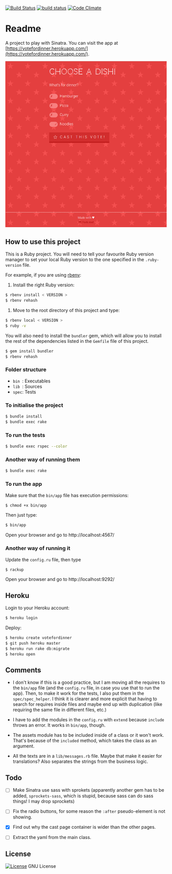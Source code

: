 [![Build Status](https://travis-ci.org/octopusinvitro/voting.svg?branch=master)](https://travis-ci.org/octopusinvitro/voting)
[![build status](https://gitlab.com/me-stevens/voting/badges/master/build.svg)](https://gitlab.com/me-stevens/voting/commits/master)
[![Code Climate](https://codeclimate.com/github/octopusinvitro/voting/badges/gpa.svg)](https://codeclimate.com/github/octopusinvitro/voting)

# Readme

A project to play with Sinatra. You can visit the app at [https://votefordinner.herokuapp.com/](https://votefordinner.herokuapp.com/).

![Screenshot](screenshot.png)


## How to use this project

This is a Ruby project.
You will need to tell your favourite Ruby version manager to set your local Ruby version to the one specified in the `.ruby-version` file.

For example, if you are using [rbenv](https://cbednarski.com/articles/installing-ruby/):

1. Install the right Ruby version:
```bash
$ rbenv install < VERSION >
$ rbenv rehash
```
1. Move to the root directory of this project and type:
```bash
$ rbenv local < VERSION >
$ ruby -v
```

You will also need to install the `bundler` gem, which will allow you to install the rest of the dependencies listed in the `Gemfile` file of this project.

```bash
$ gem install bundler
$ rbenv rehash
```


### Folder structure

* `bin `: Executables
* `lib `: Sources
* `spec`: Tests


### To initialise the project

```bash
$ bundle install
$ bundle exec rake
```


### To run the tests

```bash
$ bundle exec rspec --color
```


### Another way of running them

```bash
$ bundle exec rake
```

### To run the app

Make sure that the `bin/app` file has execution permissions:

```bash
$ chmod +x bin/app
```

Then just type:

```bash
$ bin/app
```

Open your browser and go to http://localhost:4567/


### Another way of running it

Update the `config.ru` file, then type

```bash
$ rackup
```

Open your browser and go to http://localhost:9292/


## Heroku

Login to your Heroku account:

```bash
$ heroku login
```

Deploy:

```sh
$ heroku create votefordinner
$ git push heroku master
$ heroku run rake db:migrate
$ heroku open
```


## Comments

* I don't know if this is a good practice, but I am moving all the requires to the `bin/app` file (and the `config.ru` file, in case you use that to run the app).
Then, to make it work for the tests, I also put them in the `spec/spec_helper`.
I think it is clearer and more explicit that having to search for requires inside files and maybe end up with duplication (like requiring the same file in different files, etc.)

* I have to add the modules in the `config.ru` with `extend` because `include` throws an error. It works in `bin/app`, though.

* The assets module has to be included inside of a class or it won't work. That's because of the `included` method, which takes the class as an argument.

* All the texts are in a `lib/messages.rb` file. Maybe that make it easier for translations? Also separates the strings from the business logic.


## Todo

* [ ] Make Sinatra use sass with sprokets (apparently another gem has to be added, `sprockets-sass`, which is stupid, because sass can do sass things! I may drop sprockets)
* [ ] Fix the radio buttons, for some reason the `:after` pseudo-element is not showing.
* [x] Find out why the cast page container is wider than the other pages.
* [ ] Extract the yaml from the main class.


## License

[![License](https://img.shields.io/badge/gnu-license-green.svg?style=flat)](https://opensource.org/licenses/GPL-2.0)
GNU License
